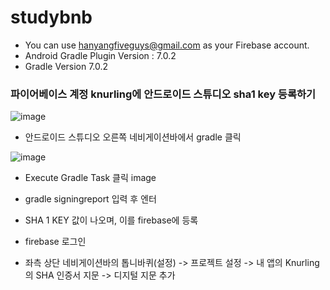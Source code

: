 # studybnb
- You can use hanyangfiveguys@gmail.com as your Firebase account.
- Android Gradle Plugin Version : 7.0.2
- Gradle Version 7.0.2

### 파이어베이스 계정 knurling에 안드로이드 스튜디오 sha1 key 등록하기

![image](https://user-images.githubusercontent.com/70128377/141714850-f6317f38-dd8b-478a-b445-ce740545ea31.png)

- 안드로이드 스튜디오 오른쪽 네비게이션바에서 gradle 클릭

![image](https://user-images.githubusercontent.com/70128377/141714863-b1424769-982e-4a85-a14f-48713c45f49b.png)

- Execute Gradle Task 클릭 image

- gradle signingreport 입력 후 엔터
- SHA 1 KEY 값이 나오며, 이를 firebase에 등록
- firebase 로그인
- 좌측 상단 네비게이션바의 톱니바퀴(설정) -> 프로젝트 설정 -> 내 앱의 Knurling의 SHA 인증서 지문 -> 디지털 지문 추가
